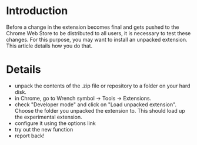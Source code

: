 # Introduction #

Before a change in the extension becomes final and gets pushed to the Chrome Web Store to be distributed to all users, it is necessary to test these changes. For this purpose, you may want to install an unpacked extension. This article details how you do that.


# Details #

  * unpack the contents of the .zip file or repository to a folder on your hard disk.
  * in Chrome, go to Wrench symbol -> Tools -> Extensions.
  * check "Developer mode" and click on "Load unpacked extension". Choose the folder you unpacked the extension to. This should load up the experimental extension.
  * configure it using the options link
  * try out the new function
  * report back!